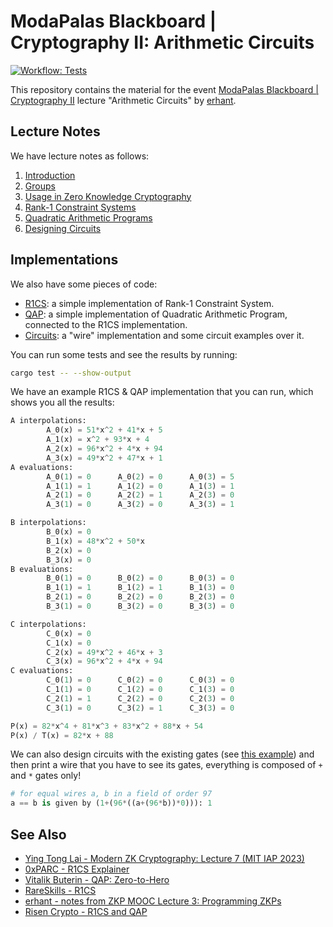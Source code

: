 # ModaPalas Blackboard | Cryptography II: Arithmetic Circuits

<a href="./.github/workflows/test.yml" target="_blank">
  <img alt="Workflow: Tests" src="https://github.com/erhant/arithmetic-circuits/actions/workflows/tests.yml/badge.svg">
</a>

This repository contains the material for the event [ModaPalas Blackboard | Cryptography II](https://lu.ma/c6wrtj5b?tk=dJKwGa) lecture "Arithmetic Circuits" by [erhant](https://github.com/erhant).

## Lecture Notes

We have lecture notes as follows:

1. [Introduction](./docs/1-intro.md)
2. [Groups](./docs/2-groups.md)
3. [Usage in Zero Knowledge Cryptography](./docs/3-usage.md)
4. [Rank-1 Constraint Systems](./docs/4-r1cs.md)
5. [Quadratic Arithmetic Programs](./docs/5-qap.md)
6. [Designing Circuits](./docs/6-circuits.md)

## Implementations

We also have some pieces of code:

- [R1CS](./src/r1cs.rs): a simple implementation of Rank-1 Constraint System.
- [QAP](./src/qap.rs): a simple implementation of Quadratic Arithmetic Program, connected to the R1CS implementation.
- [Circuits](./src/circuits.rs): a "wire" implementation and some circuit examples over it.

You can run some tests and see the results by running:

```sh
cargo test -- --show-output
```

We have an example R1CS & QAP implementation that you can run, which shows you all the results:

```py
A interpolations:
        A_0(x) = 51*x^2 + 41*x + 5
        A_1(x) = x^2 + 93*x + 4
        A_2(x) = 96*x^2 + 4*x + 94
        A_3(x) = 49*x^2 + 47*x + 1
A evaluations:
        A_0(1) = 0      A_0(2) = 0      A_0(3) = 5
        A_1(1) = 1      A_1(2) = 0      A_1(3) = 1
        A_2(1) = 0      A_2(2) = 1      A_2(3) = 0
        A_3(1) = 0      A_3(2) = 0      A_3(3) = 1

B interpolations:
        B_0(x) = 0
        B_1(x) = 48*x^2 + 50*x
        B_2(x) = 0
        B_3(x) = 0
B evaluations:
        B_0(1) = 0      B_0(2) = 0      B_0(3) = 0
        B_1(1) = 1      B_1(2) = 1      B_1(3) = 0
        B_2(1) = 0      B_2(2) = 0      B_2(3) = 0
        B_3(1) = 0      B_3(2) = 0      B_3(3) = 0

C interpolations:
        C_0(x) = 0
        C_1(x) = 0
        C_2(x) = 49*x^2 + 46*x + 3
        C_3(x) = 96*x^2 + 4*x + 94
C evaluations:
        C_0(1) = 0      C_0(2) = 0      C_0(3) = 0
        C_1(1) = 0      C_1(2) = 0      C_1(3) = 0
        C_2(1) = 1      C_2(2) = 0      C_2(3) = 0
        C_3(1) = 0      C_3(2) = 1      C_3(3) = 0

P(x) = 82*x^4 + 81*x^3 + 83*x^2 + 88*x + 54
P(x) / T(x) = 82*x + 88
```

We can also design circuits with the existing gates (see [this example](./tests/circuits_test.rs)) and then print a wire that you have to see its gates, everything is composed of `+` and `*` gates only!

```py
# for equal wires a, b in a field of order 97
a == b is given by (1+(96*((a+(96*b))*0))): 1
```

## See Also

- [Ying Tong Lai - Modern ZK Cryptography: Lecture 7 (MIT IAP 2023)](https://assets.super.so/9c1ce0ba-bad4-4680-8c65-3a46532bf44a/files/e11309fb-7356-42ad-9c78-565341abd80d.pdf)
- [0xPARC - R1CS Explainer](https://learn.0xparc.org/materials/circom/additional-learning-resources/r1cs%20explainer/)
- [Vitalik Buterin - QAP: Zero-to-Hero](https://medium.com/@VitalikButerin/quadratic-arithmetic-programs-from-zero-to-hero-f6d558cea649)
- [RareSkills - R1CS](https://www.rareskills.io/post/rank-1-constraint-system)
- [erhant - notes from ZKP MOOC Lecture 3: Programming ZKPs](https://crypto.erhant.me/zklearning/programming-zkps.html)
- [Risen Crypto - R1CS and QAP](https://risencrypto.github.io/R1CSQAP/)

